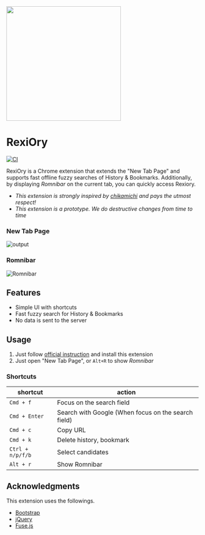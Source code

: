 <img width="300" src="https://user-images.githubusercontent.com/8979468/219876624-7427a330-363a-41f4-988e-f5b7c7d09629.png">

# RexiOry

[![CI](https://github.com/blue0513/RexiOry/actions/workflows/ci.yml/badge.svg)](https://github.com/blue0513/RexiOry/actions/workflows/ci.yml)

RexiOry is a Chrome extension that extends the "New Tab Page" and supports fast offline fuzzy searches of History & Bookmarks.
Additionally, by displaying _Romnibar_ on the current tab, you can quickly access Rexiory.

- *This extension is strongly inspired by [chikamichi](https://github.com/kawamataryo/chikamichi) and pays the utmost respect!*
- *This extension is a prototype. We do destructive changes from time to time*

### New Tab Page
![output](https://user-images.githubusercontent.com/8979468/222137781-7b02f2ad-b052-4995-9e07-24b31f8c47ba.gif)

### Romnibar
![Romnibar](https://github.com/blue0513/RexiOry/assets/8979468/0028a03a-e457-4042-ad6a-d709353e1fa5)

## Features

- Simple UI with shortcuts
- Fast fuzzy search for History & Bookmarks
- No data is sent to the server

## Usage

1. Just follow [official instruction](https://developer.chrome.com/docs/extensions/) and install this extension
1. Just open "New Tab Page", or `Alt+R` to show _Romnibar_

### Shortcuts

| shortcut          | action                                              |
|-------------------|-----------------------------------------------------|
| `Cmd + f`         | Focus on the search field                           |
| `Cmd + Enter`     | Search with Google (When focus on the search field) |
| `Cmd + c`         | Copy URL                                            |
| `Cmd + k`         | Delete history, bookmark                            |
| `Ctrl + n/p/f/b`  | Select candidates                                   |
| `Alt + r`         | Show Romnibar                                       |

## Acknowledgments

This extension uses the followings.

- [Bootstrap](https://getbootstrap.com/)
- [jQuery](https://jquery.com/)
- [Fuse.js](https://fusejs.io/)
